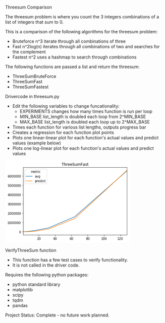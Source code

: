 Threesum Comparison


The threesum problem is where you count the 3 integers combinations
	of a list of integers that sum to 0.

	
This is a comparison of the following algorithms for the threesum problem:
* Bruteforce	n^3 iterate through all combinations of three
* Fast			n^2log(n) iterates through all combinations of two and 
					searches for the complement
* Fastest		n^2 uses a hashmap to search through combinations


The following functions are passed a list and return the threesum:
* ThreeSumBruteForce
* ThreeSumFast
* ThreeSumFastest


Drivercode in threesum.py
* Edit the following variables to change funcationality:
	* EXPERIMENTS	changes how many times function is run per loop
	* MIN_BASE		list_length is doubled each loop from 2^MIN_BASE
	* MAX_BASE		list_length is doubled each loop up to 2^MAX_BASE
* Times each function for various list lengths, outputs progress bar
* Creates a regression for each function plot points
* Plots one linear-linear plot for each function's actual values and 
	predict values (example below)
* Plots one log-linear plot for each function's actual values and 
	predict values


![](ThreeSumFastExamplePlot.png)


VerifyThreeSum function
* This function has a few test cases to verify functionality.
* It is not called in the driver code.


Requires the following python packages:
* python standard library
* matplotlib
* scipy
* tqdm
* pandas


Project Status: Complete - no future work planned.
